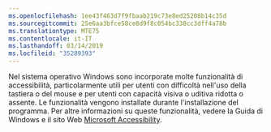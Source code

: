```yaml
---
ms.openlocfilehash: 1ee43f463d7f9fbaab219c73e8ed25208b14c35d
ms.sourcegitcommit: 25e6aa3bfce58ce8d9f8c054bc338cc3dff4a78b
ms.translationtype: MTE75
ms.contentlocale: it-IT
ms.lasthandoff: 03/14/2019
ms.locfileid: "35289393"
---
```

Nel sistema operativo Windows sono incorporate molte funzionalità di accessibilità, particolarmente utili per utenti con difficoltà nell'uso della tastiera o del mouse e per utenti con capacità visiva o uditiva ridotta o assente. Le funzionalità vengono installate durante l'installazione del programma. Per altre informazioni su queste funzionalità, vedere la Guida di Windows e il sito Web [Microsoft Accessibility](http://go.microsoft.com/fwlink/?LinkId=8431).
